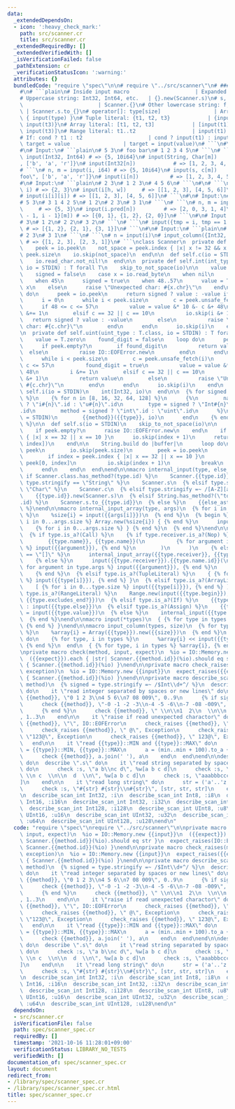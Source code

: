 ```yaml
---
data:
  _extendedDependsOn:
  - icon: ':heavy_check_mark:'
    path: src/scanner.cr
    title: src/scanner.cr
  _extendedRequiredBy: []
  _extendedVerifiedWith: []
  _isVerificationFailed: false
  _pathExtension: cr
  _verificationStatusIcon: ':warning:'
  attributes: {}
  bundledCode: "require \"spec\"\n\n# require \"../src/scanner\"\n# ### Specifications\n\
    #\n# ```plain\n# Inside input macro                     | Expanded code\n# ---------------------------------------+---------------------------------------\n\
    # Uppercase string: Int32, Int64, etc.   | {}.new(Scanner.s)\n# s, c, i, iN, uN\
    \                        | Scanner.{}\n# Other lowercase string: f, big_i, etc.\
    \ | Scanner.s.to_{}\n# operator[]: type[size]                 | Array.new(input(size))\
    \ { input(type) }\n# Tuple literal: {t1, t2, t3}            | {input(t1), input(t2),\
    \ input(t3)}\n# Array literal: [t1, t2, t3]            | [input(t1), input(t2),\
    \ input(t3)]\n# Range literal: t1..t2                  | input(t1)..input(t2)\n\
    # If: cond ? t1 : t2                     | cond ? input(t1) : input(t2)\n# Assign:\
    \ target = value                 | target = input(value)\n# ```\n#\n# ### Examples\n\
    #\n# Input:\n# ```plain\n# 5 3\n# foo bar\n# 1 2 3 4 5\n# ```\n# ```\n# n, m =\
    \ input(Int32, Int64) # => {5, 10i64}\n# input(String, Char[m])     # => {\"foo\"\
    , ['b', 'a', 'r']}\n# input(Int32[n])            # => [1, 2, 3, 4, 5]\n# ```\n\
    # ```\n# n, m = input(i, i64) # => {5, 10i64}\n# input(s, c[m])       # => {\"\
    foo\", ['b', 'a', 'r']}\n# input(i[n])          # => [1, 2, 3, 4, 5]\n# ```\n\
    #\n# Input:\n# ```plain\n# 2 3\n# 1 2 3\n# 4 5 6\n# ```\n#\n# ```\n# h, w = input(i,\
    \ i) # => {2, 3}\n# input(i[h, w])     # => [[1, 2, 3], [4, 5, 6]]\n# ```\n# ```\n\
    # input(i[i][i]) # => [[1, 2, 3], [4, 5, 6]]\n# ```\n#\n# Input:\n# ```plain\n\
    # 5 3\n# 3 1 4 2 5\n# 1 2\n# 2 3\n# 3 1\n# ```\n# ```\n# n, m = input(i, i)  \
    \     # => {5, 3}\n# input(i.pred[n])         # => [2, 0, 3, 1, 4]\n# input({i\
    \ - 1, i - 1}[m]) # => [{0, 1}, {1, 2}, {2, 0}]\n# ```\n#\n# Input:\n# ```plain\n\
    # 3\n# 1 2\n# 2 2\n# 3 2\n# ```\n# ```\n# input({tmp = i, tmp == 1 ? i : i.pred}[i])\
    \ # => [{1, 2}, {2, 1}, {3, 1}]\n# ```\n#\n# Input:\n# ```plain\n# 3\n# 1 2\n\
    # 2 3\n# 3 1\n# ```\n# ```\n# n = input(i)\n# input_column({Int32, Int32}, n)\
    \ # => {[1, 2, 3], [2, 3, 1]}\n# ```\nclass Scanner\n  private def self.skip_to_not_space(io)\n\
    \    peek = io.peek\n    not_space = peek.index { |x| x != 32 && x != 10 } ||\
    \ peek.size\n    io.skip(not_space)\n  end\n\n  def self.c(io = STDIN)\n    skip_to_not_space(io)\n\
    \    io.read_char.not_nil!\n  end\n\n  private def self.int(int_type : T.class,\
    \ io = STDIN) : T forall T\n    skip_to_not_space(io)\n\n    value = T.zero\n\
    \    signed = false\n    case x = io.read_byte\n    when nil\n      raise IO::EOFError.new\n\
    \    when 45\n      signed = true\n    when 48..57\n      value = T.new 48 &-\
    \ x\n    else\n      raise \"Unexpected char: #{x.chr}\"\n    end\n\n    loop\
    \ do\n      peek = io.peek\n      return signed ? value : -value if peek.empty?\n\
    \      i = 0\n      while i < peek.size\n        c = peek.unsafe_fetch(i)\n  \
    \      if 48 <= c <= 57\n          value = value &* 10 &- c &+ 48\n          i\
    \ &+= 1\n        elsif c == 32 || c == 10\n          io.skip(i &+ 1)\n       \
    \   return signed ? value : -value\n        else\n          raise \"Unexpected\
    \ char: #{c.chr}\"\n        end\n      end\n      io.skip(i)\n    end\n  end\n\
    \n  private def self.uint(uint_type : T.class, io = STDIN) : T forall T\n    skip_to_not_space(io)\n\
    \    value = T.zero\n    found_digit = false\n    loop do\n      peek = io.peek\n\
    \      if peek.empty?\n        if found_digit\n          return value\n      \
    \  else\n          raise IO::EOFError.new\n        end\n      end\n      i = 0\n\
    \      while i < peek.size\n        c = peek.unsafe_fetch(i)\n        if 48 <=\
    \ c <= 57\n          found_digit = true\n          value = value &* 10 &+ c &-\
    \ 48\n          i &+= 1\n        elsif c == 32 || c == 10\n          io.skip(i\
    \ &+ 1)\n          return value\n        else\n          raise \"Unexpected char:\
    \ #{c.chr}\"\n        end\n      end\n      io.skip(i)\n    end\n  end\n\n  def\
    \ self.i(io = STDIN)\n    int(Int32, io)\n  end\n\n  {% for signed in [true, false]\
    \ %}\n    {% for n in [8, 16, 32, 64, 128] %}\n      {%\n        name = signed\
    \ ? \"i#{n}\".id : \"u#{n}\".id\n        type = signed ? \"Int#{n}\".id : \"UInt#{n}\"\
    .id\n        method = signed ? \"int\".id : \"uint\".id\n      %}\n      def self.{{name}}(io\
    \ = STDIN)\n        {{method}}({{type}}, io)\n      end\n    {% end %}\n  {% end\
    \ %}\n\n  def self.s(io = STDIN)\n    skip_to_not_space(io)\n\n    peek = io.peek\n\
    \    if peek.empty?\n      raise IO::EOFError.new\n    end\n    if index = peek.index\
    \ { |x| x == 32 || x == 10 }\n      io.skip(index + 1)\n      return String.new(peek[0,\
    \ index])\n    end\n\n    String.build do |buffer|\n      loop do\n        buffer.write\
    \ peek\n        io.skip(peek.size)\n        peek = io.peek\n        break if peek.empty?\n\
    \        if index = peek.index { |x| x == 32 || x == 10 }\n          buffer.write\
    \ peek[0, index]\n          io.skip(index + 1)\n          break\n        end\n\
    \      end\n    end\n  end\nend\n\nmacro internal_input(type, else_ast)\n  {%\
    \ if Scanner.class.has_method?(type.id) %}\n    Scanner.{{type.id}}\n  {% elsif\
    \ type.stringify == \"String\" %}\n    Scanner.s\n  {% elsif type.stringify ==\
    \ \"Char\" %}\n    Scanner.c\n  {% elsif type.stringify =~ /[A-Z][a-z0-9_]*/ %}\n\
    \    {{type.id}}.new(Scanner.s)\n  {% elsif String.has_method?(\"to_#{type}\"\
    .id) %}\n    Scanner.s.to_{{type.id}}\n  {% else %}\n    {{else_ast}}\n  {% end\
    \ %}\nend\n\nmacro internal_input_array(type, args)\n  {% for i in 0...args.size\
    \ %}\n    %size{i} = input({{args[i]}})\n  {% end %}\n  {% begin %}\n    {% for\
    \ i in 0...args.size %} Array.new(%size{i}) { {% end %}\n      input({{type.id}})\n\
    \    {% for i in 0...args.size %} } {% end %}\n  {% end %}\nend\n\nmacro input(type)\n\
    \  {% if type.is_a?(Call) %}\n    {% if type.receiver.is_a?(Nop) %}\n      internal_input(\n\
    \        {{type.name}}, {{type.name}}(\n          {% for argument in type.args\
    \ %} input({{argument}}), {% end %}\n        )\n      )\n    {% elsif type.name.stringify\
    \ == \"[]\" %}\n      internal_input_array({{type.receiver}}, {{type.args}})\n\
    \    {% else %}\n      input({{type.receiver}}).{{type.name.id}}(\n        {%\
    \ for argument in type.args %} input({{argument}}), {% end %}\n      ) {{type.block}}\n\
    \    {% end %}\n  {% elsif type.is_a?(TupleLiteral) %}\n    { {% for i in 0...type.size\
    \ %} input({{type[i]}}), {% end %} }\n  {% elsif type.is_a?(ArrayLiteral) %}\n\
    \    [ {% for i in 0...type.size %} input({{type[i]}}), {% end %} ]\n  {% elsif\
    \ type.is_a?(RangeLiteral) %}\n    Range.new(input({{type.begin}}), input({{type.end}}),\
    \ {{type.excludes_end?}})\n  {% elsif type.is_a?(If) %}\n    {{type.cond}} ? input({{type.then}})\
    \ : input({{type.else}})\n  {% elsif type.is_a?(Assign) %}\n    {{type.target}}\
    \ = input({{type.value}})\n  {% else %}\n    internal_input({{type.id}}, {{type.id}})\n\
    \  {% end %}\nend\n\nmacro input(*types)\n  { {% for type in types %} input({{type}}),\
    \ {% end %} }\nend\n\nmacro input_column(types, size)\n  {% for type, i in types\
    \ %}\n    %array{i} = Array({{type}}).new({{size}})\n  {% end %}\n  {{size}}.times\
    \ do\n    {% for type, i in types %}\n      %array{i} << input({{type}})\n   \
    \ {% end %}\n  end\n  { {% for type, i in types %} %array{i}, {% end %} }\nend\n\
    \nprivate macro check(method, input, expect)\n  %io = IO::Memory.new {{input}}\n\
    \  ({{expect}}).each { |str| Scanner.{{method.id}}(%io).should eq str }\n  expect_raises(IO::EOFError)\
    \ { Scanner.{{method.id}}(%io) }\nend\n\nprivate macro check_raises(method, input,\
    \ exception)\n  %io = IO::Memory.new {{input}}\n  expect_raises({{exception}})\
    \ { Scanner.{{method.id}}(%io) }\nend\n\nprivate macro describe_scan_int(type,\
    \ method)\n  {% signed = type.stringify =~ /$Int\\d+^/ %}\n  describe \".{{method.id}}\"\
    \ do\n    it \"read integer separated by spaces or new lines\" do\n      check\
    \ {{method}}, \"0 1 2 3\\n4 5 6\\n7 08 009\", 0..9\n      {% if signed %}\n  \
    \      check {{method}}, \"-0 -1 -2 -3\\n-4 -5 -6\\n-7 -08 -009\", 0.to(-9)\n\
    \      {% end %}\n      check {{method}}, \" \\n\\n1  2\\n  \\n\\n 3\\n\\n \"\
    , 1..3\n    end\n\n    it \"raise if read unexpected charactor\" do\n      check_raises\
    \ {{method}}, \"\", IO::EOFError\n      check_raises {{method}}, \"@\", Exception\n\
    \      check_raises {{method}}, \" @\", Exception\n      check_raises {{method}},\
    \ \"123@\", Exception\n      check_raises {{method}}, \" 123@\", Exception\n \
    \   end\n\n    it \"read {{type}}::MIN and {{type}}::MAX\" do\n      min, max\
    \ = {{type}}::MIN, {{type}}::MAX\n      a = (min..min + 100).to_a + (max - 100..max).to_a\n\
    \      check {{method}}, a.join(' '), a\n    end\n  end\nend\n\ndescribe Scanner\
    \ do\n  describe \".s\" do\n    it \"read string separated by spaces or new lines\"\
    \ do\n      check :s, \"a b\\nc d\", %w[a b c d]\n      check :s, \"  \\na  b\
    \ \\n c  \\n\\n  d  \\n\", %w[a b c d]\n      check :s, \"aaabbbccc\", [\"aaabbbccc\"\
    ]\n    end\n\n    it \"read long string\" do\n      str = ('a'..'z').join * 1000\n\
    \      check :s, \"#{str} #{str}\\n#{str}\", [str, str, str]\n    end\n  end\n\
    \n  describe_scan_int Int32, :i\n  describe_scan_int Int8, :i8\n  describe_scan_int\
    \ Int16, :i16\n  describe_scan_int Int32, :i32\n  describe_scan_int Int64, :i64\n\
    \  describe_scan_int Int128, :i128\n  describe_scan_int UInt8, :u8\n  describe_scan_int\
    \ UInt16, :u16\n  describe_scan_int UInt32, :u32\n  describe_scan_int UInt64,\
    \ :u64\n  describe_scan_int UInt128, :u128\nend\n"
  code: "require \"spec\"\nrequire \"../src/scanner\"\n\nprivate macro check(method,\
    \ input, expect)\n  %io = IO::Memory.new {{input}}\n  ({{expect}}).each { |str|\
    \ Scanner.{{method.id}}(%io).should eq str }\n  expect_raises(IO::EOFError) {\
    \ Scanner.{{method.id}}(%io) }\nend\n\nprivate macro check_raises(method, input,\
    \ exception)\n  %io = IO::Memory.new {{input}}\n  expect_raises({{exception}})\
    \ { Scanner.{{method.id}}(%io) }\nend\n\nprivate macro describe_scan_int(type,\
    \ method)\n  {% signed = type.stringify =~ /$Int\\d+^/ %}\n  describe \".{{method.id}}\"\
    \ do\n    it \"read integer separated by spaces or new lines\" do\n      check\
    \ {{method}}, \"0 1 2 3\\n4 5 6\\n7 08 009\", 0..9\n      {% if signed %}\n  \
    \      check {{method}}, \"-0 -1 -2 -3\\n-4 -5 -6\\n-7 -08 -009\", 0.to(-9)\n\
    \      {% end %}\n      check {{method}}, \" \\n\\n1  2\\n  \\n\\n 3\\n\\n \"\
    , 1..3\n    end\n\n    it \"raise if read unexpected charactor\" do\n      check_raises\
    \ {{method}}, \"\", IO::EOFError\n      check_raises {{method}}, \"@\", Exception\n\
    \      check_raises {{method}}, \" @\", Exception\n      check_raises {{method}},\
    \ \"123@\", Exception\n      check_raises {{method}}, \" 123@\", Exception\n \
    \   end\n\n    it \"read {{type}}::MIN and {{type}}::MAX\" do\n      min, max\
    \ = {{type}}::MIN, {{type}}::MAX\n      a = (min..min + 100).to_a + (max - 100..max).to_a\n\
    \      check {{method}}, a.join(' '), a\n    end\n  end\nend\n\ndescribe Scanner\
    \ do\n  describe \".s\" do\n    it \"read string separated by spaces or new lines\"\
    \ do\n      check :s, \"a b\\nc d\", %w[a b c d]\n      check :s, \"  \\na  b\
    \ \\n c  \\n\\n  d  \\n\", %w[a b c d]\n      check :s, \"aaabbbccc\", [\"aaabbbccc\"\
    ]\n    end\n\n    it \"read long string\" do\n      str = ('a'..'z').join * 1000\n\
    \      check :s, \"#{str} #{str}\\n#{str}\", [str, str, str]\n    end\n  end\n\
    \n  describe_scan_int Int32, :i\n  describe_scan_int Int8, :i8\n  describe_scan_int\
    \ Int16, :i16\n  describe_scan_int Int32, :i32\n  describe_scan_int Int64, :i64\n\
    \  describe_scan_int Int128, :i128\n  describe_scan_int UInt8, :u8\n  describe_scan_int\
    \ UInt16, :u16\n  describe_scan_int UInt32, :u32\n  describe_scan_int UInt64,\
    \ :u64\n  describe_scan_int UInt128, :u128\nend\n"
  dependsOn:
  - src/scanner.cr
  isVerificationFile: false
  path: spec/scanner_spec.cr
  requiredBy: []
  timestamp: '2021-10-16 11:28:01+09:00'
  verificationStatus: LIBRARY_NO_TESTS
  verifiedWith: []
documentation_of: spec/scanner_spec.cr
layout: document
redirect_from:
- /library/spec/scanner_spec.cr
- /library/spec/scanner_spec.cr.html
title: spec/scanner_spec.cr
---
```

